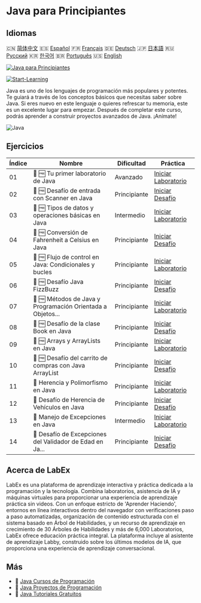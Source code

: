 # Java para Principiantes

## Idiomas

🇨🇳 [简体中文](README_zh.md) 🇪🇸 [Español](README_es.md) 🇫🇷 [Français](README_fr.md) 🇩🇪 [Deutsch](README_de.md) 🇯🇵 [日本語](README_ja.md) 🇷🇺 [Русский](README_ru.md) 🇰🇷 [한국어](README_ko.md) 🇧🇷 [Português](README_pt.md) 🇺🇸 [English](README.md) 

[![Java para Principiantes](https://cover-creator.labex.io/java-for-beginners.png?lang=es)](https://labex.io/es/courses/java-for-beginners)

[![Start-Learning](https://img.shields.io/badge/Start-Learning-whitesmoke?style=for-the-badge)](https://labex.io/es/courses/java-for-beginners)

Java es uno de los lenguajes de programación más populares y potentes. Te guiará a través de los conceptos básicos que necesitas saber sobre Java. Si eres nuevo en este lenguaje o quieres refrescar tu memoria, este es un excelente lugar para empezar. Después de completar este curso, podrás aprender a construir proyectos avanzados de Java. ¡Anímate!

![Java](https://img.shields.io/badge/Java-whitesmoke?style=for-the-badge&logo=java)


## Ejercicios

|   Índice | Nombre                                                      | Dificultad   | Práctica                                                                                                                                       |
|----------|-------------------------------------------------------------|--------------|------------------------------------------------------------------------------------------------------------------------------------------------|
|       01 | 📖 🆓 Tu primer laboratorio de Java                         | Avanzado     | <a target='_blank' href='https://labex.io/es/tutorials/java-your-first-java-lab-411751'>Iniciar Laboratorio</a>                                |
|       02 | 🎯 🆓 Desafío de entrada con Scanner en Java                | Principiante | <a target='_blank' href='https://labex.io/es/tutorials/java-java-scanner-input-challenge-413835'>Iniciar Desafío</a>                           |
|       03 | 📖 🆓 Tipos de datos y operaciones básicas en Java          | Intermedio   | <a target='_blank' href='https://labex.io/es/tutorials/java-java-data-types-and-basic-operations-413744'>Iniciar Laboratorio</a>               |
|       04 | 🎯 🆓 Conversión de Fahrenheit a Celsius en Java            | Principiante | <a target='_blank' href='https://labex.io/es/tutorials/java-java-fahrenheit-to-celsius-conversion-413851'>Iniciar Desafío</a>                  |
|       05 | 📖 🆓 Flujo de control en Java: Condicionales y bucles      | Principiante | <a target='_blank' href='https://labex.io/es/tutorials/java-java-control-flow-conditionals-and-loops-413751'>Iniciar Laboratorio</a>           |
|       06 | 🎯 🆓 Desafío Java FizzBuzz                                 | Principiante | <a target='_blank' href='https://labex.io/es/tutorials/java-java-fizzbuzz-challenge-413852'>Iniciar Desafío</a>                                |
|       07 | 📖 🆓 Métodos de Java y Programación Orientada a Objetos... | Principiante | <a target='_blank' href='https://labex.io/es/tutorials/java-java-methods-and-basic-object-oriented-programming-413809'>Iniciar Laboratorio</a> |
|       08 | 🎯 🆓 Desafío de la clase Book en Java                      | Principiante | <a target='_blank' href='https://labex.io/es/tutorials/java-java-book-class-challenge-413850'>Iniciar Desafío</a>                              |
|       09 | 📖 🆓 Arrays y ArrayLists en Java                           | Principiante | <a target='_blank' href='https://labex.io/es/tutorials/java-java-arrays-and-arraylists-413820'>Iniciar Laboratorio</a>                         |
|       10 | 🎯 🆓 Desafío del carrito de compras con Java ArrayList     | Principiante | <a target='_blank' href='https://labex.io/es/tutorials/java-java-arraylist-shopping-cart-challenge-413849'>Iniciar Desafío</a>                 |
|       11 | 📖  Herencia y Polimorfismo en Java                         | Principiante | <a target='_blank' href='https://labex.io/es/tutorials/java-java-inheritance-and-polymorphism-413825'>Iniciar Laboratorio</a>                  |
|       12 | 🎯  Desafío de Herencia de Vehículos en Java                | Principiante | <a target='_blank' href='https://labex.io/es/tutorials/java-java-vehicle-inheritance-challenge-413854'>Iniciar Desafío</a>                     |
|       13 | 📖  Manejo de Excepciones en Java                           | Intermedio   | <a target='_blank' href='https://labex.io/es/tutorials/java-java-exception-handling-413830'>Iniciar Laboratorio</a>                            |
|       14 | 🎯  Desafío de Excepciones del Validador de Edad en Ja...   | Principiante | <a target='_blank' href='https://labex.io/es/tutorials/java-java-age-validator-exception-challenge-413848'>Iniciar Desafío</a>                 |

## Acerca de LabEx

LabEx es una plataforma de aprendizaje interactiva y práctica dedicada a la programación y la tecnología. Combina laboratorios, asistencia de IA y máquinas virtuales para proporcionar una experiencia de aprendizaje práctica sin videos. Con un enfoque estricto de 'Aprender Haciendo', entornos en línea interactivos dentro del navegador con verificaciones paso a paso automatizadas, organización de contenido estructurada con el sistema basado en Árbol de Habilidades, y un recurso de aprendizaje en crecimiento de 30 Árboles de Habilidades y más de 6,000 Laboratorios, LabEx ofrece educación práctica integral. La plataforma incluye al asistente de aprendizaje Labby, construido sobre los últimos modelos de IA, que proporciona una experiencia de aprendizaje conversacional.

## Más

- 🔗 [Java Cursos de Programación](https://github.com/labex-labs/awesome-programming-courses)
- 🔗 [Java Proyectos de Programación](https://github.com/labex-labs/awesome-programming-projects)
- 🔗 [Java Tutoriales Gratuitos](https://github.com/labex-labs/java-free-tutorials)

